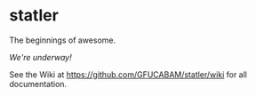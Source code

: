 # statler

The beginnings of awesome.

*We're underway!*

See the Wiki at https://github.com/GFUCABAM/statler/wiki for all documentation.

